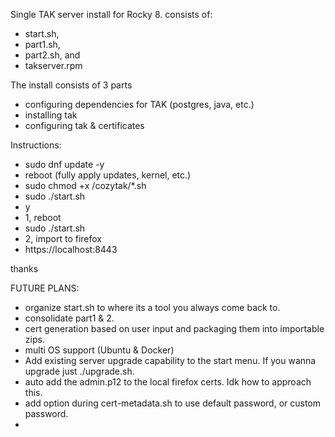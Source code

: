 Single TAK server install for Rocky 8. consists of: 
- start.sh, 
- part1.sh, 
- part2.sh, and 
- takserver.rpm

The install consists of 3 parts
- configuring dependencies for TAK (postgres, java, etc.) 
- installing tak
- configuring tak & certificates

Instructions:
- sudo dnf update -y
- reboot (fully apply updates, kernel, etc.)
- sudo chmod +x /cozytak/*.sh 
- sudo ./start.sh
- y
- 1, reboot
- sudo ./start.sh
- 2, import to firefox
- https://localhost:8443

thanks

FUTURE PLANS:
- organize start.sh to where its a tool you always come back to.
- consolidate part1 & 2.
- cert generation based on user input and packaging them into importable zips.
- multi OS support (Ubuntu & Docker)
- Add existing server upgrade capability to the start menu. If you wanna upgrade just ./upgrade.sh.
- auto add the admin.p12 to the local firefox certs. Idk how to approach this.
- add option during cert-metadata.sh to use default password, or custom password.
- 

